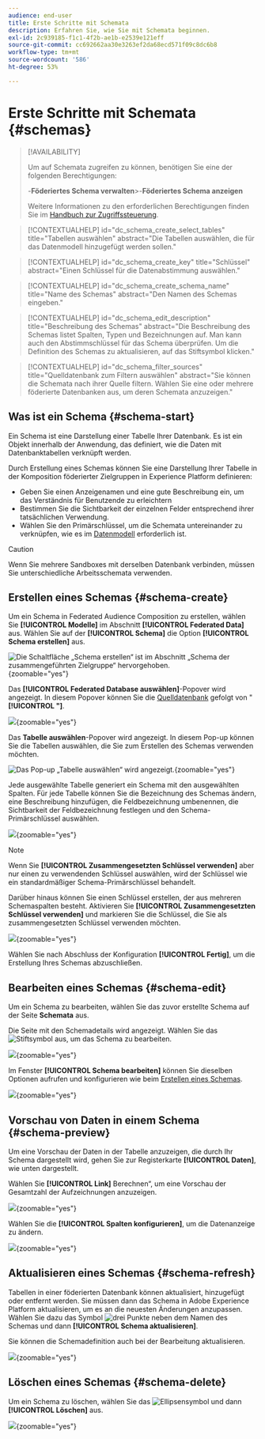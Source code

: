 ```yaml
---
audience: end-user
title: Erste Schritte mit Schemata
description: Erfahren Sie, wie Sie mit Schemata beginnen.
exl-id: 2c939185-f1c1-4f2b-ae1b-e2539e121eff
source-git-commit: cc692662aa30e3263ef2da68ecd571f09c8dc6b8
workflow-type: tm+mt
source-wordcount: '586'
ht-degree: 53%

---
```


# Erste Schritte mit Schemata {#schemas}

>[!AVAILABILITY]
>
>Um auf Schemata zugreifen zu können, benötigen Sie eine der folgenden Berechtigungen:
>
>-**Föderiertes Schema verwalten**
>&#x200B;>-**Föderiertes Schema anzeigen**
>
>Weitere Informationen zu den erforderlichen Berechtigungen finden Sie im [Handbuch zur Zugriffssteuerung](/help/governance-privacy-security/access-control.md).

>[!CONTEXTUALHELP]
>id="dc_schema_create_select_tables"
>title="Tabellen auswählen"
>abstract="Die Tabellen auswählen, die für das Datenmodell hinzugefügt werden sollen."

>[!CONTEXTUALHELP]
>id="dc_schema_create_key"
>title="Schlüssel"
>abstract="Einen Schlüssel für die Datenabstimmung auswählen."

>[!CONTEXTUALHELP]
>id="dc_schema_create_schema_name"
>title="Name des Schemas"
>abstract="Den Namen des Schemas eingeben."

>[!CONTEXTUALHELP]
>id="dc_schema_edit_description"
>title="Beschreibung des Schemas"
>abstract="Die Beschreibung des Schemas listet Spalten, Typen und Bezeichnungen auf. Man kann auch den Abstimmschlüssel für das Schema überprüfen. Um die Definition des Schemas zu aktualisieren, auf das Stiftsymbol klicken."

>[!CONTEXTUALHELP]
>id="dc_schema_filter_sources"
>title="Quelldatenbank zum Filtern auswählen"
>abstract="Sie können die Schemata nach ihrer Quelle filtern. Wählen Sie eine oder mehrere föderierte Datenbanken aus, um deren Schemata anzuzeigen."

## Was ist ein Schema {#schema-start}

Ein Schema ist eine Darstellung einer Tabelle Ihrer Datenbank. Es ist ein Objekt innerhalb der Anwendung, das definiert, wie die Daten mit Datenbanktabellen verknüpft werden.

Durch Erstellung eines Schemas können Sie eine Darstellung Ihrer Tabelle in der Komposition föderierter Zielgruppen in Experience Platform definieren:

* Geben Sie einen Anzeigenamen und eine gute Beschreibung ein, um das Verständnis für Benutzende zu erleichtern
* Bestimmen Sie die Sichtbarkeit der einzelnen Felder entsprechend ihrer tatsächlichen Verwendung.
* Wählen Sie den Primärschlüssel, um die Schemata untereinander zu verknüpfen, wie es im [Datenmodell](../data-management/gs-models.md#data-model-start) erforderlich ist.

>[!CAUTION]
>
>Wenn Sie mehrere Sandboxes mit derselben Datenbank verbinden, müssen Sie unterschiedliche Arbeitsschemata verwenden.

## Erstellen eines Schemas {#schema-create}

Um ein Schema in Federated Audience Composition zu erstellen, wählen Sie **[!UICONTROL Modelle]** im Abschnitt **[!UICONTROL Federated Data]** aus. Wählen Sie auf der **[!UICONTROL Schema]** die Option **[!UICONTROL Schema erstellen]** aus.

![Die Schaltfläche „Schema erstellen“ ist im Abschnitt „Schema der zusammengeführten Zielgruppe“ hervorgehoben.](assets/schema_create.png){zoomable="yes"}

Das **[!UICONTROL Federated Database auswählen]**-Popover wird angezeigt. In diesem Popover können Sie die [Quelldatenbank](/help/connections/home.md) gefolgt von &quot;**[!UICONTROL &quot;]**.


![](assets/schema_tables.png){zoomable="yes"}

Das **Tabelle auswählen**-Popover wird angezeigt. In diesem Pop-up können Sie die Tabellen auswählen, die Sie zum Erstellen des Schemas verwenden möchten.

![Das Pop-up „Tabelle auswählen“ wird angezeigt.](assets/select-table.png){zoomable="yes"}

Jede ausgewählte Tabelle generiert ein Schema mit den ausgewählten Spalten. Für jede Tabelle können Sie die Bezeichnung des Schemas ändern, eine Beschreibung hinzufügen, die Feldbezeichnung umbenennen, die Sichtbarkeit der Feldbezeichnung festlegen und den Schema-Primärschlüssel auswählen.

![](assets/schema-fields.png){zoomable="yes"}

>[!NOTE]
>
>Wenn Sie **[!UICONTROL Zusammengesetzten Schlüssel verwenden]** aber nur einen zu verwendenden Schlüssel auswählen, wird der Schlüssel wie ein standardmäßiger Schema-Primärschlüssel behandelt.

Darüber hinaus können Sie einen Schlüssel erstellen, der aus mehreren Schemaspalten besteht. Aktivieren Sie **[!UICONTROL Zusammengesetzten Schlüssel verwenden]** und markieren Sie die Schlüssel, die Sie als zusammengesetzten Schlüssel verwenden möchten.

![](assets/composite-key.png){zoomable="yes"}

Wählen Sie nach Abschluss der Konfiguration **[!UICONTROL Fertig]**, um die Erstellung Ihres Schemas abzuschließen.

## Bearbeiten eines Schemas {#schema-edit}

Um ein Schema zu bearbeiten, wählen Sie das zuvor erstellte Schema auf der Seite **Schemata** aus.

Die Seite mit den Schemadetails wird angezeigt. Wählen Sie das ![Stiftsymbol](/help/assets/icons/edit.png) aus, um das Schema zu bearbeiten.

![](assets/schema_edit.png){zoomable="yes"}

Im Fenster **[!UICONTROL Schema bearbeiten]** können Sie dieselben Optionen aufrufen und konfigurieren wie beim [Erstellen eines Schemas](#schema-create).

![](assets/schema_edit_orders.png){zoomable="yes"}

## Vorschau von Daten in einem Schema {#schema-preview}

Um eine Vorschau der Daten in der Tabelle anzuzeigen, die durch Ihr Schema dargestellt wird, gehen Sie zur Registerkarte **[!UICONTROL Daten]**, wie unten dargestellt.

Wählen Sie **[!UICONTROL Link]** Berechnen“, um eine Vorschau der Gesamtzahl der Aufzeichnungen anzuzeigen.

![](assets/schema_data.png){zoomable="yes"}

Wählen Sie die **[!UICONTROL Spalten konfigurieren]**, um die Datenanzeige zu ändern.

![](assets/schema_columns.png){zoomable="yes"}

## Aktualisieren eines Schemas {#schema-refresh}

Tabellen in einer föderierten Datenbank können aktualisiert, hinzugefügt oder entfernt werden. Sie müssen dann das Schema in Adobe Experience Platform aktualisieren, um es an die neuesten Änderungen anzupassen. Wählen Sie dazu das Symbol ![drei Punkte](/help/assets/icons/more.png) neben dem Namen des Schemas und dann **[!UICONTROL Schema aktualisieren]**.

Sie können die Schemadefinition auch bei der Bearbeitung aktualisieren.

![](assets/schema_refresh.png){zoomable="yes"}

## Löschen eines Schemas {#schema-delete}

Um ein Schema zu löschen, wählen Sie das ![Ellipsensymbol](/help/assets/icons/more.png) und dann **[!UICONTROL Löschen]** aus.

![](assets/schema_delete.png){zoomable="yes"}

